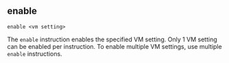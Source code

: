 ## enable

	enable <vm setting>

The `enable` instruction enables the specified VM setting. Only 1 VM setting can be enabled per instruction. To enable multiple VM settings, use multiple `enable` instructions. 